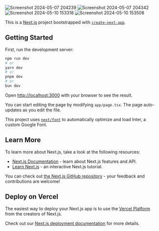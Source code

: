 ![Screenshot 2024-05-07 204239](https://github.com/Sahil7958/Fitness_Frontend/assets/113251909/24dc66f6-0bd6-448e-9b55-a5973d912e1d)
![Screenshot 2024-05-07 204342](https://github.com/Sahil7958/Fitness_Frontend/assets/113251909/39c42344-f263-4ecf-bcde-5823f6eab152)
![Screenshot 2024-05-10 153318](https://github.com/Sahil7958/Fitness_Frontend/assets/113251909/e28904ea-542a-4450-aaf9-d7cbdafd1e0f)
![Screenshot 2024-05-10 153508](https://github.com/Sahil7958/Fitness_Frontend/assets/113251909/fb048b22-559f-4f85-9088-9b59be6d736c)



This is a [Next.js](https://nextjs.org/) project bootstrapped with [`create-next-app`](https://github.com/vercel/next.js/tree/canary/packages/create-next-app).

## Getting Started

First, run the development server:

```bash
npm run dev
# or
yarn dev
# or
pnpm dev
# or
bun dev
```

Open [http://localhost:3000](http://localhost:3000) with your browser to see the result.

You can start editing the page by modifying `app/page.tsx`. The page auto-updates as you edit the file.

This project uses [`next/font`](https://nextjs.org/docs/basic-features/font-optimization) to automatically optimize and load Inter, a custom Google Font.

## Learn More

To learn more about Next.js, take a look at the following resources:

- [Next.js Documentation](https://nextjs.org/docs) - learn about Next.js features and API.
- [Learn Next.js](https://nextjs.org/learn) - an interactive Next.js tutorial.

You can check out [the Next.js GitHub repository](https://github.com/vercel/next.js/) - your feedback and contributions are welcome!

## Deploy on Vercel

The easiest way to deploy your Next.js app is to use the [Vercel Platform](https://vercel.com/new?utm_medium=default-template&filter=next.js&utm_source=create-next-app&utm_campaign=create-next-app-readme) from the creators of Next.js.

Check out our [Next.js deployment documentation](https://nextjs.org/docs/deployment) for more details.
#
